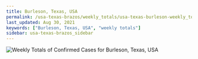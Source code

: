 ```yaml
---
title: Burleson, Texas, USA
permalink: /usa-texas-brazos/weekly_totals/usa-texas-burleson-weekly_totals.html
last_updated: Aug 30, 2021
keywords: ["Burleson, Texas, USA", "weekly totals"]
sidebar: usa-texas-brazos_sidebar
---
```


![Weekly Totals of Confirmed Cases for Burleson, Texas, USA](/covid_tracker/images/graphs/usa-texas-burleson-weekly_totals_graph.png)
